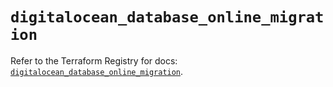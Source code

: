 # `digitalocean_database_online_migration`

Refer to the Terraform Registry for docs: [`digitalocean_database_online_migration`](https://registry.terraform.io/providers/digitalocean/digitalocean/2.64.0/docs/resources/database_online_migration).
